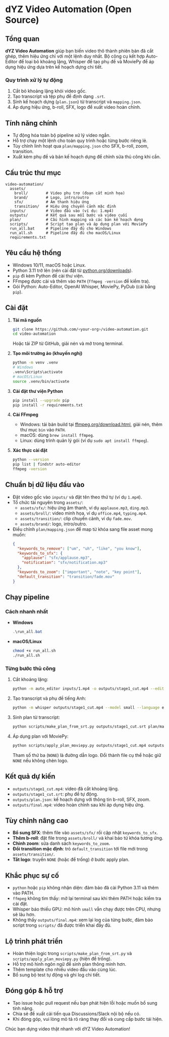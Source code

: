﻿# dYZ Video Automation (Open Source)

## Tổng quan
**dYZ Video Automation** giúp bạn biến video thô thành phiên bản đã cắt ghép, thêm hiệu ứng chỉ với một lệnh duy nhất. Bộ công cụ kết hợp Auto-Editor để loại bỏ khoảng lặng, Whisper để tạo phụ đề và MoviePy để áp dụng hiệu ứng dựa trên kế hoạch dựng chi tiết.

### Quy trình xử lý tự động
1. Cắt bỏ khoảng lặng khỏi video gốc.
2. Tạo transcript và tệp phụ đề định dạng `.srt`.
3. Sinh kế hoạch dựng (`plan.json`) từ transcript và `mapping.json`.
4. Áp dụng hiệu ứng, b-roll, SFX, logo để xuất video hoàn chỉnh.

## Tính năng chính
- Tự động hóa toàn bộ pipeline xử lý video ngắn.
- Hỗ trợ chạy một lệnh cho toàn quy trình hoặc từng bước riêng lẻ.
- Tùy chỉnh linh hoạt qua `plan/mapping.json` cho SFX, b-roll, zoom, transition.
- Xuất kèm phụ đề và bản kế hoạch dựng để chỉnh sửa thủ công khi cần.

## Cấu trúc thư mục
```
video-automation/
  assets/
    broll/        # Video phụ trợ (đoạn cắt minh họa)
    brand/        # Logo, intro/outro
    sfx/          # Âm thanh hiệu ứng
    transition/   # Hiệu ứng chuyển cảnh mặc định
  inputs/         # Video đầu vào (ví dụ: 1.mp4)
  outputs/        # Kết quả sau mỗi bước và video cuối
  plan/           # Cấu hình mapping và các bản kế hoạch dựng
  scripts/        # Script tạo plan và áp dụng plan với MoviePy
  run_all.bat     # Pipeline đầy đủ cho Windows
  run_all.sh      # Pipeline đầy đủ cho macOS/Linux
  requirements.txt
```

## Yêu cầu hệ thống
- Windows 10/11, macOS hoặc Linux.
- Python 3.11 trở lên (nên cài đặt từ [python.org/downloads](https://www.python.org/downloads/)).
- `pip` đi kèm Python để cài thư viện.
- FFmpeg được cài và thêm vào `PATH` (`ffmpeg -version` để kiểm tra).
- Gói Python: Auto-Editor, OpenAI Whisper, MoviePy, PyDub (cài bằng `pip`).

## Cài đặt
1. **Tải mã nguồn**
   ```bash
   git clone https://github.com/<your-org>/video-automation.git
   cd video-automation
   ```
   Hoặc tải ZIP từ GitHub, giải nén và mở trong terminal.

2. **Tạo môi trường ảo (khuyến nghị)**
   ```bash
   python -m venv .venv
   # Windows
   .venv\Scripts\activate
   # macOS/Linux
   source .venv/bin/activate
   ```

3. **Cài đặt thư viện Python**
   ```bash
   pip install --upgrade pip
   pip install -r requirements.txt
   ```

4. **Cài FFmpeg**
   - Windows: tải bản build tại [ffmpeg.org/download.html](https://ffmpeg.org/download.html), giải nén, thêm thư mục `bin` vào `PATH`.
   - macOS: dùng `brew install ffmpeg`.
   - Linux: dùng trình quản lý gói (ví dụ `sudo apt install ffmpeg`).

5. **Xác thực cài đặt**
   ```bash
   python --version
   pip list | findstr auto-editor
   ffmpeg -version
   ```

## Chuẩn bị dữ liệu đầu vào
- Đặt video gốc vào `inputs/` và đặt tên theo thứ tự (ví dụ `1.mp4`).
- Tổ chức tài nguyên trong `assets/`:
  - `assets/sfx/`: hiệu ứng âm thanh, ví dụ `applause.mp3`, `ding.mp3`.
  - `assets/broll/`: video minh họa, ví dụ `office.mp4`, `typing.mp4`.
  - `assets/transition/`: clip chuyển cảnh, ví dụ `fade.mov`.
  - `assets/brand/`: logo, intro/outro.
- Điều chỉnh `plan/mapping.json` để map từ khóa sang file asset mong muốn:
  ```json
  {
    "keywords_to_remove": ["um", "uh", "like", "you know"],
    "keywords_to_sfx": {
      "applause": "sfx/applause.mp3",
      "notification": "sfx/notification.mp3"
    },
    "keywords_to_zoom": ["important", "note", "key point"],
    "default_transition": "transition/fade.mov"
  }
  ```

## Chạy pipeline
### Cách nhanh nhất
- **Windows**
  ```powershell
  .\run_all.bat
  ```
- **macOS/Linux**
  ```bash
  chmod +x run_all.sh
  ./run_all.sh
  ```

### Từng bước thủ công
1. Cắt khoảng lặng:
   ```bash
   python -m auto_editor inputs/1.mp4 -o outputs/stage1_cut.mp4 --edit audio:threshold=0.04 --quiet
   ```
2. Tạo transcript và phụ đề tiếng Anh:
   ```bash
   python -m whisper outputs/stage1_cut.mp4 --model small --language en --task transcribe --output_format srt --output_dir outputs
   ```
3. Sinh plan từ transcript:
   ```bash
   python scripts/make_plan_from_srt.py outputs/stage1_cut.srt plan/mapping.json outputs/plan.json
   ```
4. Áp dụng plan với MoviePy:
   ```bash
   python scripts/apply_plan_moviepy.py outputs/stage1_cut.mp4 outputs/plan.json NONE outputs/final.mp4
   ```
   Tham số thứ ba (`NONE`) là đường dẫn logo. Đổi thành file cụ thể hoặc giữ `NONE` nếu không chèn logo.

## Kết quả dự kiến
- `outputs/stage1_cut.mp4`: video đã cắt khoảng lặng.
- `outputs/stage1_cut.srt`: phụ đề tự động.
- `outputs/plan.json`: kế hoạch dựng với thông tin b-roll, SFX, zoom.
- `outputs/final.mp4`: video hoàn chỉnh sau khi áp dụng hiệu ứng.

## Tùy chỉnh nâng cao
- **Bổ sung SFX**: thêm file vào `assets/sfx/` rồi cập nhật `keywords_to_sfx`.
- **Thêm b-roll**: đặt file trong `assets/broll/` và khai báo từ khóa tương ứng.
- **Chỉnh zoom**: sửa danh sách `keywords_to_zoom`.
- **Đổi transition mặc định**: trỏ `default_transition` tới file mới trong `assets/transition/`.
- **Tắt logo**: truyền `NONE` (hoặc để trống) ở bước apply plan.

## Khắc phục sự cố
- `python` hoặc `pip` không nhận diện: đảm bảo đã cài Python 3.11 và thêm vào PATH.
- `ffmpeg` không tìm thấy: mở lại terminal sau khi thêm PATH hoặc kiểm tra cài đặt.
- Whisper báo thiếu GPU: mô hình `small` vẫn chạy được trên CPU, nhưng sẽ lâu hơn.
- Không thấy `outputs/final.mp4`: xem lại log của từng bước, đảm bảo script trong `scripts/` đã được triển khai đầy đủ.

## Lộ trình phát triển
- Hoàn thiện logic trong `scripts/make_plan_from_srt.py` và `scripts/apply_plan_moviepy.py` (hiện để trống).
- Hỗ trợ mô hình ngôn ngữ để sinh plan thông minh hơn.
- Thêm template cho nhiều video đầu vào cùng lúc.
- Bổ sung bộ test tự động và ghi log chi tiết.

## Đóng góp & hỗ trợ
- Tạo issue hoặc pull request nếu bạn phát hiện lỗi hoặc muốn bổ sung tính năng.
- Chia sẻ đề xuất cải tiến qua Discussions/Slack nội bộ nếu có.
- Khi đóng góp, vui lòng mô tả rõ ràng thay đổi và cung cấp bước tái hiện.

Chúc bạn dựng video thật nhanh với dYZ Video Automation!
